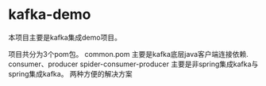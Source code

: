 # kafka-demo
本项目主要是kafka集成demo项目。

项目共分为3个pom包。
common.pom 主要是kafka底层java客户端连接依赖.
consumer、producer
spider-consumer-producer
主要是非spring集成kafka与spring集成kafka。
两种方便的解决方案
